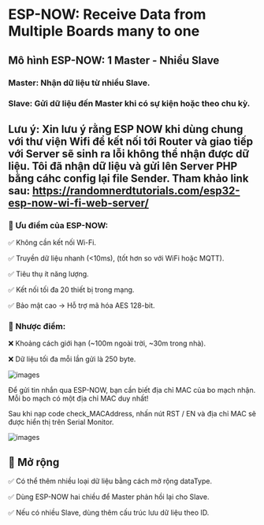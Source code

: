 # ESP-NOW: Receive Data from Multiple Boards many to one

## Mô hình ESP-NOW: 1 Master - Nhiều Slave
### Master: Nhận dữ liệu từ nhiều Slave.
### Slave: Gửi dữ liệu đến Master khi có sự kiện hoặc theo chu kỳ.

## Lưu ý: Xin lưu ý rằng ESP NOW khi dùng chung với thư viện Wifi để kết nối tới Router và giao tiếp với Server sẽ sinh ra lỗi không thể nhận được dữ liệu. Tôi đã nhận dữ liệu và gửi lên Server PHP bằng cáhc config lại file Sender. Tham khảo link sau: https://randomnerdtutorials.com/esp32-esp-now-wi-fi-web-server/

### 📌 Ưu điểm của ESP-NOW:
✅ Không cần kết nối Wi-Fi.

✅ Truyền dữ liệu nhanh (<10ms), (tốt hơn so với WiFi hoặc MQTT).

✅ Tiêu thụ ít năng lượng.

✅ Kết nối tối đa 20 thiết bị trong mạng.

✅ Bảo mật cao → Hỗ trợ mã hóa AES 128-bit.


### 📌 Nhược điểm: 

❌ Khoảng cách giới hạn (~100m ngoài trời, ~30m trong nhà).

❌ Dữ liệu tối đa mỗi lần gửi là 250 byte.

![images](https://i0.wp.com/randomnerdtutorials.com/wp-content/uploads/2020/01/ESP_NOW_one_slave_multiple_masters.png?w=649&quality=100&strip=all&ssl=1)

Để gửi tin nhắn qua ESP-NOW, bạn cần biết địa chỉ MAC của bo mạch nhận. Mỗi bo mạch có một địa chỉ MAC duy nhất!

Sau khi nạp code check_MACAddress, nhấn nút RST / EN và địa chỉ MAC sẽ được hiển thị trên Serial Monitor.

![images](https://i0.wp.com/randomnerdtutorials.com/wp-content/uploads/2020/04/ESP32-MAC-Address-Serial-Monitor.png?w=601&quality=100&strip=all&ssl=1)

## 🔹 Mở rộng

✅ Có thể thêm nhiều loại dữ liệu bằng cách mở rộng dataType.

✅ Dùng ESP-NOW hai chiều để Master phản hồi lại cho Slave.

✅ Nếu có nhiều Slave, dùng thêm cấu trúc lưu dữ liệu theo ID.
